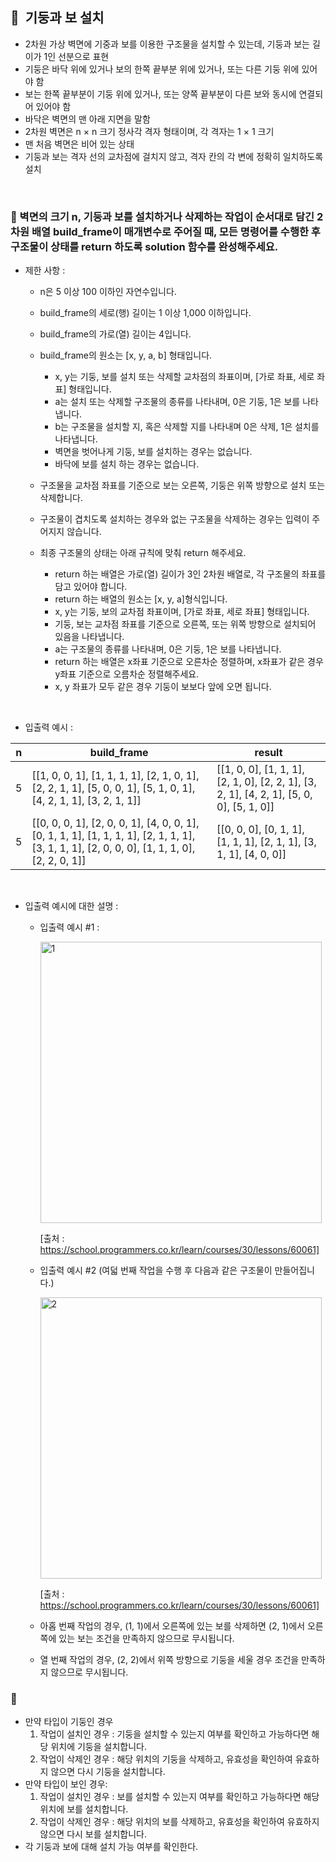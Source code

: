 ## **🧸  기둥과 보 설치**

- 2차원 가상 벽면에 기중과 보를 이용한 구조물을 설치할 수 있는데, 기둥과 보는 길이가 1인 선분으로 표현
- 기둥은 바닥 위에 있거나 보의 한쪽 끝부분 위에 있거나, 또는 다른 기둥 위에 있어야 함
- 보는 한쪽 끝부분이 기둥 위에 있거나, 또는 양쪽 끝부분이 다른 보와 동시에 연결되어 있어야 함
- 바닥은 벽면의 맨 아래 지면을 말함
- 2차원 벽면은 n × n 크기 정사각 격자 형태이며, 각 격자는 1 × 1 크기
- 맨 처음 벽면은 비어 있는 상태
- 기둥과 보는 격자 선의 교차점에 걸치지 않고, 격자 칸의 각 변에 정확히 일치하도록 설치
<br/>

### **🚪 벽면의 크기 n, 기둥과 보를 설치하거나 삭제하는 작업이 순서대로 담긴 2차원 배열 build_frame이 매개변수로 주어질 때, 모든 명령어를 수행한 후 구조물이 상태를 return 하도록 solution 함수를 완성해주세요.**

- 제한 사항 :
    - n은 5 이상 100 이하인 자연수입니다.
    - build_frame의 세로(행) 길이는 1 이상 1,000 이하입니다.
    - build_frame의 가로(열) 길이는 4입니다.
    - build_frame의 원소는 [x, y, a, b] 형태입니다.

        - x, y는 기둥, 보를 설치 또는 삭제할 교차점의 좌표이며, [가로 좌표, 세로 좌표] 형태입니다.
        - a는 설치 또는 삭제할 구조물의 종류를 나타내며, 0은 기둥, 1은 보를 나타냅니다.
        - b는 구조물을 설치할 지, 혹은 삭제할 지를 나타내며 0은 삭제, 1은 설치를 나타냅니다.
        - 벽면을 벗어나게 기둥, 보를 설치하는 경우는 없습니다.
        - 바닥에 보를 설치 하는 경우는 없습니다.
    - 구조물을 교차점 좌표를 기준으로 보는 오른쪽, 기둥은 위쪽 방향으로 설치 또는 삭제합니다.
    - 구조물이 겹치도록 설치하는 경우와 없는 구조물을 삭제하는 경우는 입력이 주어지지 않습니다.
    - 최종 구조물의 상태는 아래 규칙에 맞춰 return 해주세요.
        - return 하는 배열은 가로(열) 길이가 3인 2차원 배열로, 각 구조물의 좌표를 담고 있어야 합니다.
        - return 하는 배열의 원소는 [x, y, a]형식입니다.
        - x, y는 기둥, 보의 교차점 좌표이며, [가로 좌표, 세로 좌표] 형태입니다.
        - 기둥, 보는 교차점 좌표를 기준으로 오른쪽, 또는 위쪽 방향으로 설치되어 있음을 나타냅니다.
        - a는 구조물의 종류를 나타내며, 0은 기둥, 1은 보를 나타냅니다.
        - return 하는 배열은 x좌표 기준으로 오른차순 정렬하며, x좌표가 같은 경우 y좌표 기준으로 오름차순 정렬해주세요.
        - x, y 좌표가 모두 같은 경우 기둥이 보보다 앞에 오면 됩니다.
<br/>

- 입출력 예시 :

| n | build_frame | result |
| --- | --- | --- |
| 5 | [[1, 0, 0, 1], [1, 1, 1, 1], [2, 1, 0, 1], [2, 2, 1, 1], [5, 0, 0, 1], [5, 1, 0, 1], [4, 2, 1, 1], [3, 2, 1, 1]] | [[1, 0, 0], [1, 1, 1], [2, 1, 0], [2, 2, 1], [3, 2, 1], [4, 2, 1], [5, 0, 0], [5, 1, 0]] |
| 5 | [[0, 0, 0, 1], [2, 0, 0, 1], [4, 0, 0, 1], [0, 1, 1, 1], [1, 1, 1, 1], [2, 1, 1, 1], [3, 1, 1, 1], [2, 0, 0, 0], [1, 1, 1, 0], [2, 2, 0, 1]] | [[0, 0, 0], [0, 1, 1], [1, 1, 1], [2, 1, 1], [3, 1, 1], [4, 0, 0]] |
<br/>

- 입출력 예시에 대한 설명 :
    - 입출력 예시 #1 :
    
      <img width="450" alt="1" src="https://github.com/SeoWonLeee/2L24-Algo-Study/assets/148112372/085b2317-a782-4e51-b0a6-9a52ca87c959">

    
      [출처 : https://school.programmers.co.kr/learn/courses/30/lessons/60061]

    
    - 입출력 예시 #2 (여덟 번째 작업을 수행 후 다음과 같은 구조물이 만들어집니다.)
    
      <img width="450" alt="2" src="https://github.com/SeoWonLeee/2L24-Algo-Study/assets/148112372/37baa186-5f3b-47cd-8c31-342a84804b78">

    
      [출처 : https://school.programmers.co.kr/learn/courses/30/lessons/60061]
    
    - 아홉 번째 작업의 경우, (1, 1)에서 오른쪽에 있는 보를 삭제하면 (2, 1)에서 오른쪽에 있는 보는 조건을 만족하지 않으므로 무시됩니다.
    - 열 번째 작업의 경우, (2, 2)에서 위쪽 방향으로 기둥을 세울 경우 조건을 만족하지 않으므로 무시됩니다.

### **🔑**

- 만약 타입이 기둥인 경우
    1. 작업이 설치인 경우 :
       기둥을 설치할 수 있는지 여부를 확인하고 가능하다면 해당 위치에 기둥을 설치합니다.
    2. 작업이 삭제인 경우 :
       해당 위치의 기둥을 삭제하고, 유효성을 확인하여 유효하지 않으면 다시 기둥을 설치합니다.
- 만약 타입이 보인 경우:
    1. 작업이 설치인 경우 :
       보를 설치할 수 있는지 여부를 확인하고 가능하다면 해당 위치에 보를 설치합니다.
    2. 작업이 삭제인 경우 :
       해당 위치의 보를 삭제하고, 유효성을 확인하여 유효하지 않으면 다시 보를 설치합니다.
- 각 기둥과 보에 대해 설치 가능 여부를 확인한다.
